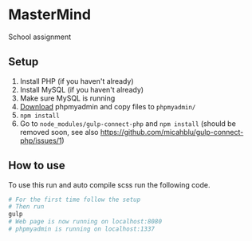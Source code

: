 # MasterMind
School assignment

## Setup
1. Install PHP (if you haven't already)
2. Install MySQL (if you haven't already)
3. Make sure MySQL is running
4. [Download](https://www.phpmyadmin.net/downloads/) phpmyadmin and copy files to `phpmyadmin/`
5. `npm install`
6. Go to `node_modules/gulp-connect-php` and `npm install` (should be removed soon, see also https://github.com/micahblu/gulp-connect-php/issues/1)

## How to use
To use this run and auto compile scss run the following code.
```bash
# For the first time follow the setup
# Then run
gulp
# Web page is now running on localhost:8080
# phpmyadmin is running on localhost:1337
```

